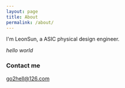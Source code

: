 ```yaml
---
layout: page
title: About
permalink: /about/
---
```


I'm LeonSun, a ASIC physical design engineer.

*hello world*

### Contact me

[go2hell@126.com](mailto:go2hell@126.com)
